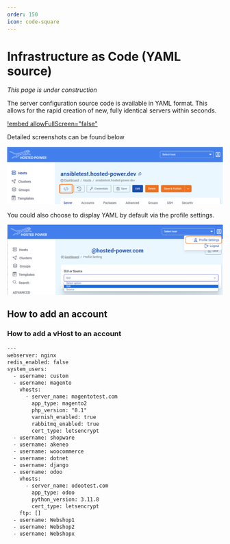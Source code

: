 ```yaml
---
order: 150
icon: code-square
---
```

# Infrastructure as Code (YAML source)

_This page is under construction_

The server configuration source code is available in YAML format. This allows for the rapid creation of new, fully identical servers within seconds.

[!embed allowFullScreen="false"](https://player.vimeo.com/video/1053693836?title=0&amp;byline=0&amp;portrait=0&amp;badge=0&amp;autopause=0&amp;player_id=0&amp;app_id=58479)

Detailed screenshots can be found below

![Yaml Source Code](../img/turbostackapp/YAML/source-code.png)

You could also choose to display YAML by default via the profile settings.

![Profile Settings](../img/turbostackapp/YAML/profile-settings.png)

## How to add an account

### How to add a vHost to an account

```
---
webserver: nginx
redis_enabled: false
system_users:
  - username: custom
  - username: magento
    vhosts:
      - server_name: magentotest.com
        app_type: magento2
        php_version: "8.1"
        varnish_enabled: true
        rabbitmq_enabled: true
        cert_type: letsencrypt
  - username: shopware
  - username: akeneo
  - username: woocommerce
  - username: dotnet
  - username: django
  - username: odoo
    vhosts:
      - server_name: odootest.com
        app_type: odoo
        python_version: 3.11.8
        cert_type: letsencrypt
    ftp: []
  - username: Webshop1
  - username: Webshop2
  - username: Webshopx
```
